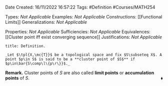 <div class="topSpace"></div>

Date Created: 16/11/2022 16:57:22
Tags: #Definition #Courses/MATH254

Types: _Not Applicable_
Examples: _Not Applicable_
Constructions: [[Functional Limits]]
Generalizations: _Not Applicable_

Properties: _Not Applicable_
Sufficiencies: _Not Applicable_
Equivalences: [[Cluster point iff exist converging sequence]]
Justifications: _Not Applicable_

``` ad-Definition
title: Definition.

_Let $\tpl{X,\mc{T}}$ be a topological space and fix $S\subseteq X$. A point $p\in S$ is said to be a **cluster point of $S$** if $p\in\bar{S\comp\l\{p\r\}}$._

```

**Remark.** Cluster points of $S$ are also called **limit points** or **accumulation points** of $S$.<span style="float:right;">$\blacklozenge$</span>
